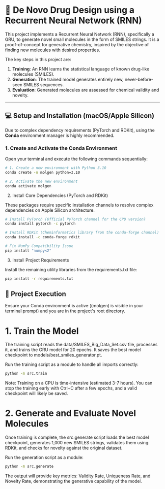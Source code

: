 # 💊 De Novo Drug Design using a Recurrent Neural Network (RNN)

This project implements a Recurrent Neural Network (RNN), specifically a GRU, to generate novel small molecules in the form of SMILES strings. It is a proof-of-concept for generative chemistry, inspired by the objective of finding new molecules with desired properties.

The key steps in this project are:
1. **Training**: An RNN learns the statistical language of known drug-like molecules (SMILES).
2. **Generation**: The trained model generates entirely new, never-before-seen SMILES sequences.
3. **Evaluation**: Generated molecules are assessed for chemical validity and novelty.

---

## 💻 Setup and Installation (macOS/Apple Silicon)

Due to complex dependency requirements (PyTorch and RDKit), using the **Conda** environment manager is highly recommended.

### 1. Create and Activate the Conda Environment

Open your terminal and execute the following commands sequentially:

```bash
# 1. Create a new environment with Python 3.10
conda create -n molgen python=3.10

# 2. Activate the new environment
conda activate molgen
```
2. Install Core Dependencies (PyTorch and RDKit)

These packages require specific installation channels to resolve complex dependencies on Apple Silicon architecture.

```bash
# Install PyTorch (Official PyTorch channel for the CPU version)
conda install pytorch -c pytorch

# Install RDKit (Cheminformatics library from the conda-forge channel)
conda install -c conda-forge rdkit

# Fix NumPy Compatibility Issue
pip install "numpy<2"
```
3. Install Project Requirements

Install the remaining utility libraries from the requirements.txt file:
```bash
pip install -r requirements.txt
```

## 🏃 Project Execution
Ensure your Conda environment is active ((molgen) is visible in your terminal prompt) and you are in the project's root directory.

# 1. Train the Model

The training script reads the data/SMILES_Big_Data_Set.csv file, processes it, and trains the GRU model for 20 epochs. It saves the best model checkpoint to models/best_smiles_generator.pt.

Run the training script as a module to handle all imports correctly:
```bash
python -m src.train
```
Note: Training on a CPU is time-intensive (estimated 3-7 hours). You can stop the training early with Ctrl+C after a few epochs, and a valid checkpoint will likely be saved.

# 2. Generate and Evaluate Novel Molecules

Once training is complete, the src.generate script loads the best model checkpoint, generates 1,000 new SMILES strings, validates them using RDKit, and checks for novelty against the original dataset.

Run the generation script as a module:
```bash
python -m src.generate
```
The output will provide key metrics: Validity Rate, Uniqueness Rate, and Novelty Rate, demonstrating the generative capability of the model.
